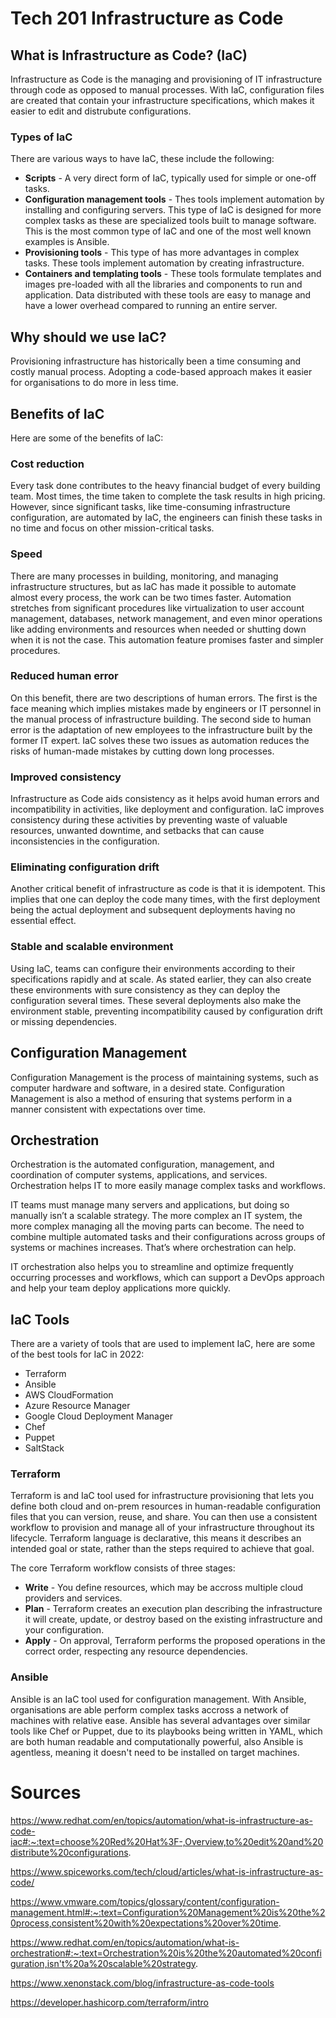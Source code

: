 # Tech 201 Infrastructure as Code

## What is Infrastructure as Code? (IaC)
Infrastructure as Code is the managing and provisioning of IT infrastructure through code as opposed to manual processes.
With IaC, configuration files are created that contain your infrastructure specifications, which makes it easier to edit and distrubute configurations.

### Types of IaC
There are various ways to have IaC, these include the following:
- **Scripts** - A very direct form of IaC, typically used for simple or one-off tasks.
- **Configuration management tools** - Thes tools implement automation by installing and configuring servers. This type of IaC is designed for more complex tasks as these are specialized tools built to manage software. This is the most common type of IaC and one of the most well known examples is Ansible.
- **Provisioning tools** - This type of has more advantages in complex tasks. These tools implement automation by creating infrastructure.
- **Containers and templating tools** - These tools formulate templates and images pre-loaded with all the libraries and components to run and application. Data distributed with these tools are easy to manage and have a lower overhead compared to running an entire server.

## Why should we use IaC?
Provisioning infrastructure has historically been a time consuming and costly manual process. Adopting a code-based approach makes it easier for organisations to do more in less time.

## Benefits of IaC
Here are some of the benefits of IaC:

### Cost reduction
Every task done contributes to the heavy financial budget of every building team. Most times, the time taken to complete the task results in high pricing. However, since significant tasks, like time-consuming infrastructure configuration, are automated by IaC, the engineers can finish these tasks in no time and focus on other mission-critical tasks.

### Speed
There are many processes in building, monitoring, and managing infrastructure structures, but as IaC has made it possible to automate almost every process, the work can be two times faster. Automation stretches from significant procedures like virtualization to user account management, databases, network management, and even minor operations like adding environments and resources when needed or shutting down when it is not the case. This automation feature promises faster and simpler procedures.

### Reduced human error
On this benefit, there are two descriptions of human errors. The first is the face meaning which implies mistakes made by engineers or IT personnel in the manual process of infrastructure building. The second side to human error is the adaptation of new employees to the infrastructure built by the former IT expert. IaC solves these two issues as automation reduces the risks of human-made mistakes by cutting down long processes. 

### Improved consistency
Infrastructure as Code aids consistency as it helps avoid human errors and incompatibility in activities, like deployment and configuration. IaC improves consistency during these activities by preventing waste of valuable resources, unwanted downtime, and setbacks that can cause inconsistencies in the configuration.

### Eliminating configuration drift
Another critical benefit of infrastructure as code is that it is idempotent. This implies that one can deploy the code many times, with the first deployment being the actual deployment and subsequent deployments having no essential effect.

### Stable and scalable environment
Using IaC, teams can configure their environments according to their specifications rapidly and at scale. As stated earlier, they can also create these environments with sure consistency as they can deploy the configuration several times. These several deployments also make the environment stable, preventing incompatibility caused by configuration drift or missing dependencies.

## Configuration Management
Configuration Management is the process of maintaining systems, such as computer hardware and software, in a desired state. Configuration Management is also a method of ensuring that systems perform in a manner consistent with expectations over time.

## Orchestration
Orchestration is the automated configuration, management, and coordination of computer systems, applications, and services. Orchestration helps IT to more easily manage complex tasks and workflows.

IT teams must manage many servers and applications, but doing so manually isn’t a scalable strategy. The more complex an IT system, the more complex managing all the moving parts can become. The need to combine multiple automated tasks and their configurations across groups of systems or machines increases. That’s where orchestration can help.

IT orchestration also helps you to streamline and optimize frequently occurring processes and workflows, which can support a DevOps approach and help your team deploy applications more quickly.

## IaC Tools
There are a variety of tools that are used to implement IaC, here are some of the best tools for IaC in 2022:
- Terraform
- Ansible
- AWS CloudFormation
- Azure Resource Manager
- Google Cloud Deployment Manager
- Chef
- Puppet
- SaltStack

### Terraform
Terraform is and IaC tool used for infrastructure provisioning that lets you define both cloud and on-prem resources in human-readable configuration files that you can version, reuse, and share.
You can then use a consistent workflow to provision and manage all of your infrastructure throughout its lifecycle.
Terraform language is declarative, this means it describes an intended goal or state, rather than the steps required to achieve that goal.

The core Terraform workflow consists of three stages:
- **Write** -  You define resources, which may be accross multiple cloud providers and services.
- **Plan** - Terraform creates an execution plan describing the infrastructure it will create, update, or destroy based on the existing infrastructure and your configuration.
- **Apply** - On approval, Terraform performs the proposed operations in the correct order, respecting any resource dependencies.

### Ansible
Ansible is an IaC tool used for configuration management. With Ansible, organisations are able perform complex tasks accross a network of machines with relative ease. Ansible has several advantages over similar tools like Chef or Puppet, due to its playbooks being written in YAML, which are both human readable and computationally powerful, also Ansible is agentless, meaning it doesn't need to be installed on target machines.


# Sources
https://www.redhat.com/en/topics/automation/what-is-infrastructure-as-code-iac#:~:text=choose%20Red%20Hat%3F-,Overview,to%20edit%20and%20distribute%20configurations.

https://www.spiceworks.com/tech/cloud/articles/what-is-infrastructure-as-code/

https://www.vmware.com/topics/glossary/content/configuration-management.html#:~:text=Configuration%20Management%20is%20the%20process,consistent%20with%20expectations%20over%20time.

https://www.redhat.com/en/topics/automation/what-is-orchestration#:~:text=Orchestration%20is%20the%20automated%20configuration,isn't%20a%20scalable%20strategy.

https://www.xenonstack.com/blog/infrastructure-as-code-tools

https://developer.hashicorp.com/terraform/intro